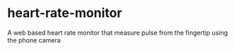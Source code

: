# heart-rate-monitor
A web based heart rate monitor that measure pulse from the fingertip using the phone camera
